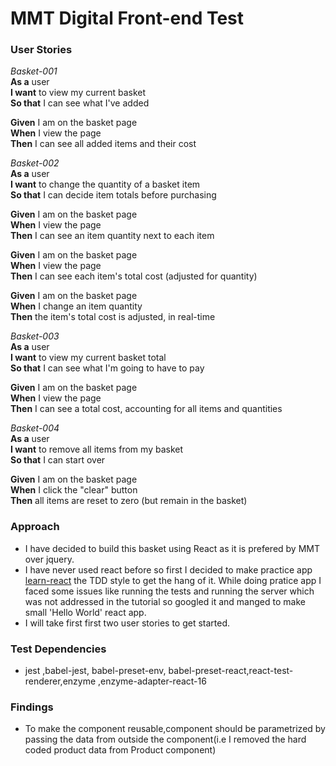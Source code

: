 # MMT Digital Front-end Test

### User Stories

*Basket-001*  
**As a** user  
**I want** to view my current basket  
**So that** I can see what I've added  

**Given** I am on the basket page  
**When** I view the page  
**Then** I can see all added items and their cost  

*Basket-002*  
**As a** user  
**I want** to change the quantity of a basket item  
**So that** I can decide item totals before purchasing  

**Given** I am on the basket page  
**When** I view the page  
**Then** I can see an item quantity next to each item  

**Given** I am on the basket page  
**When** I view the page  
**Then** I can see each item's total cost (adjusted for quantity)  

**Given** I am on the basket page  
**When** I change an item quantity  
**Then** the item's total cost is adjusted, in real-time  

*Basket-003*  
**As a** user  
**I want** to view my current basket total  
**So that** I can see what I'm going to have to pay  

**Given** I am on the basket page  
**When** I view the page  
**Then** I can see a total cost, accounting for all items and quantities  

*Basket-004*  
**As a** user  
**I want** to remove all items from my basket  
**So that** I can start over  

**Given** I am on the basket page  
**When** I click the "clear" button  
**Then** all items are reset to zero (but remain in the basket)  


### Approach

* I have decided to build this basket using React as it is prefered by MMT over jquery. 
* I have never used react before so first I decided to make practice app [learn-react](https://github.com/reenz/learn-react ) the TDD style to get the hang of it. While doing pratice app I faced some issues like running the tests and running the server which was not addressed in the tutorial so googled it and manged to make small 'Hello World' react app.
* I will take first first two user stories to get started.

### Test Dependencies
* jest ,babel-jest, babel-preset-env, babel-preset-react,react-test-renderer,enzyme ,enzyme-adapter-react-16

### Findings
* To make the component reusable,component should be parametrized by passing the data from outside the component(i.e I removed the hard coded product data from Product component)